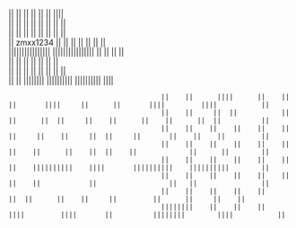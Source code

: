 

  ||            ||          || ||         ||            ||                ||||                                                                        
  ||            ||        ||     ||       ||            ||              ||    ||                                                                     
  ||            ||      ||         ||     ||            ||             ||      ||                                                                      
  ||  zmxx1234  ||    ||            ||    ||            ||            ||        ||                                                                      
  ||||||||||||||||    ||||||||||||||||    ||            ||            ||        ||                                                                    
  ||            ||    ||                  ||            ||             ||      ||                                                                      
  ||            ||      ||        ||      ||            ||              ||    ||                                                                    
  ||            ||        ||||||||        ||||||||||    ||||||||||        ||||                                                                       
                                                                                                                                                     
                                                                                                                                                                             
                                          ||    ||      ||||      ||    ||    ||       ||||     ||      ||       ||||         ||||           ||        
                                          ||    ||     ||  ||           ||    ||      ||  ||     ||    ||      ||    ||      ||  ||          ||         
                                          ||    ||    ||    ||    ||    ||    ||     ||    ||     ||  ||     ||       ||    ||    ||         ||         
                                          ||    ||    ||    ||    ||    ||    ||    ||      ||    ||  ||    ||             ||      ||        ||         
                                          ||    ||    ||    ||    ||    ||    ||    ||||||||||    ||||       ||||||||||    ||||||||||        ||         
                                          ||    ||    ||    ||    ||    ||    ||    ||            ||                  ||   ||                ||                             
                                          ||    ||    ||    ||    ||     ||  ||      ||    ||     ||         ||      ||     ||    ||                    
                                          ||||||||    ||    ||    ||      ||||         ||||       ||          ||||||||        ||||           ||          

                                      
